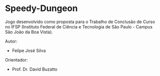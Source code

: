 # Speedy-Dungeon
Jogo desenvolvido como proposta para o Trabalho de Conclusão de Curso no IFSP (Instituto Federal de Ciência e Tecnologia de São Paulo - Campus São João da Boa Vista).

Autor: 

* Felipe José Silva

Orientador:

* Prof. Dr. David Buzatto
